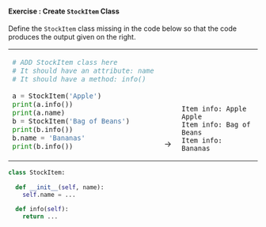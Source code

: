 #### Exercise : Create `StockItem` Class

Define the `StockItem` class missing in the code below so that the code produces the output given on the right.

<table>
<tr>
  <td>

```python
# ADD StockItem class here
# It should have an attribute: name
# It should have a method: info() 
    
a = StockItem('Apple')
print(a.info())
print(a.name)
b = StockItem('Bag of Beans')
print(b.info())
b.name = 'Bananas'
print(b.info())
```
  </td>
  <td valign="bottom">&nbsp;→&nbsp;<br><br></td>
  <td valign="bottom"> 

```
Item info: Apple
Apple
Item info: Bag of Beans
Item info: Bananas
```
  </td>
</tr>
</table>

<panel type="seamless" header="%%:fas-battery-quarter: Partial solution%%">

```python
class StockItem:
  
  def __init__(self, name):
    self.name = ...
    
  def info(self):
    return ...
```

</panel>